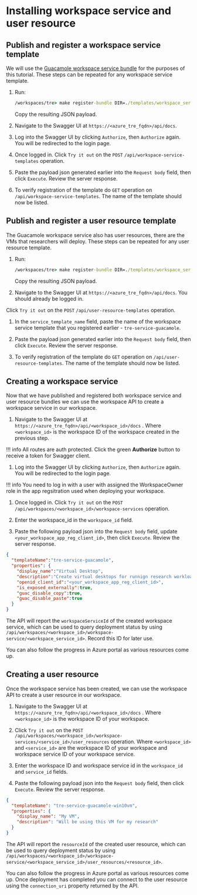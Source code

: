 # Installing workspace service and user resource

## Publish and register a workspace service template

We will use the [Guacamole workspace service bundle](./tre-templates/workspace-services/guacamole.md) for the purposes of this tutorial. These steps can be repeated for any workspace service template.

1. Run:

    ```cmd
    /workspaces/tre> make register-bundle DIR=./templates/workspace_services/guacamole BUNDLE_TYPE=workspace_service
    ```

    Copy the resulting JSON payload.

1. Navigate to the Swagger UI at `https://<azure_tre_fqdn>/api/docs`.

1. Log into the Swagger UI by clicking `Authorize`, then `Authorize` again. You will be redirected to the login page.

1. Once logged in. Click `Try it out` on the `POST` `/api/workspace-service-templates` operation.

1. Paste the payload json generated earlier into the `Request body` field, then click `Execute`. Review the server response.

1. To verify registration of the template do `GET` operation on `/api/workspace-service-templates`. The name of the template should now be listed.

## Publish and register a user resource template

The Guacamole workspace service also has user resources, there are the VMs that researchers will deploy. These steps can be repeated for any user resource template.

1. Run:

    ```cmd
    /workspaces/tre> make register-bundle DIR=./templates/workspace_services/guacamole/user_resources/guacamole-azure-win10vm BUNDLE_TYPE=user_resource
    ```

    Copy the resulting JSON payload.

1. Navigate to the Swagger UI at `https://<azure_tre_fqdn>/api/docs`. You should already be logged in.

Click `Try it out` on the `POST` `/api/user-resource-templates` operation.

1. In the `service_template_name` field, paste the name of the workspace service template that you registered earlier - `tre-service-guacamole`.

1. Paste the payload json generated earlier into the `Request body` field, then click `Execute`. Review the server response.

1. To verify registration of the template do `GET` operation on `/api/user-resource-templates`. The name of the template should now be listed.

## Creating a workspace service

Now that we have published and registered both workspace service and user resource bundles we can use the workspace API to create a workspace service in our workspace.

1. Navigate to the Swagger UI at `https://<azure_tre_fqdn>/api/<workspace_id>/docs` . Where `<workspace_id>` is the workspace ID of the workspace created in the previous step.

!!! info
    All routes are auth protected. Click the green **Authorize** button to receive a token for Swagger client.

1. Log into the Swagger UI by clicking `Authorize`, then `Authorize` again. You will be redirected to the login page.

!!! info
    You need to log in with a user with assigned the WorkspaceOwner role in the app regsitration used when deploying your workspace.

1. Once logged in. Click `Try it out` on the `POST` `/api/workspaces/<workspace_id>/workspace-services` operation.

1. Enter the workspace_id in the `workspace_id` field.

1. Paste the following payload json into the `Request body` field, update `<your_workspace_app_reg_client_id>`, then click `Execute`. Review the server response.

```json
{
  "templateName":"tre-service-guacamole",
  "properties": {
    "display_name":"Virtual Desktop",
    "description":"Create virtual desktops for runnign research workloads",
    "openid_client_id":"<your_workspace_app_reg_client_id>",
    "is_exposed_externally":true,
    "guac_disable_copy":true,
    "guac_disable_paste":true
  }
}
```

The API will report the ``workspaceServiceId`` of the created workspace service, which can be used to query deployment status by using ``/api/workspaces/<workspace_id>/workspace-service/<workspace_service_id>``. Record this ID for later use.

You can also follow the progress in Azure portal as various resources come up.

## Creating a user resource

Once the workspace service has been created, we can use the workspace API to create a user resource in our workspace.

1. Navigate to the Swagger UI at `https://<azure_tre_fqdn>/api/<workspace_id>/docs` . Where `<workspace_id>` is the workspace ID of your workspace.

1. Click `Try it out` on the `POST` `/api/workspaces/<workspace_id>/workspace-services/<service_id>/user_resources` operation. Where `<workspace_id>` and `<service_id>` are the workspace ID of your workspace and workspace service ID of your workspace service.

1. Enter the workspace ID and workspace service id in the `workspace_id` and `service_id` fields.

1. Paste the following payload json into the `Request body` field, then click `Execute`. Review the server response.

```json
{
  "templateName": "tre-service-guacamole-win10vm",
  "properties": {
    "display_name": "My VM",
    "description": "Will be using this VM for my research"
  }
}
```

The API will report the ``resourceId`` of the created user resource, which can be used to query deployment status by using ``/api/workspaces/<workspace_id>/workspace-service/<workspace_service_id>/user_resources/<resource_id>``.

You can also follow the progress in Azure portal as various resources come up. Once deployment has completed you can connect to the user resource using the `connection_uri` property returned by the API.
